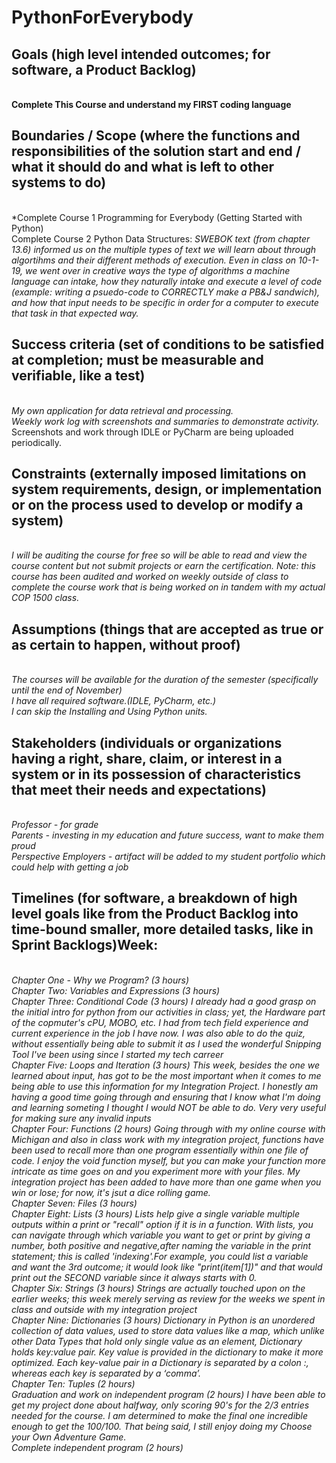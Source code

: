 # PythonForEverybody
## Goals (high level intended outcomes; for software, a Product Backlog)
**</br>Complete This Course and understand my FIRST coding language**
## Boundaries / Scope (where the functions and responsibilities of the solution start and end / what it should do and what is left to other systems to do)
</br>*Complete Course 1 Programming for Everybody (Getting Started with Python) 
</br>Complete Course 2 Python Data Structures: *SWEBOK text (from chapter 13.6) informed us on the multiple types of text we will learn about through algortihms and their different methods of execution. Even in class on 10-1-19, we went over in creative ways the type of algorithms a machine language can intake, how they naturally intake and execute a level of code (example: writing a psuedo-code to CORRECTLY make a PB&J sandwich), and how that input needs to be specific in order for a computer to execute that task in that expected way.*
## Success criteria (set of conditions to be satisfied at completion; must be measurable and verifiable, like a test)
</br>*My own application for data retrieval and processing.*
</br>*Weekly work log with screenshots and summaries to demonstrate activity.*
Screenshots and work through IDLE or PyCharm are being uploaded periodically.
## Constraints (externally imposed limitations on system requirements, design, or implementation or on the process used to develop or modify a system)
</br>*I will be auditing the course for free so will be able to read and view the course content but not submit projects or earn the certification. Note: this course has been audited and worked on weekly outside of class to complete the course work that is being worked on in tandem with my actual COP 1500 class.*
## Assumptions (things that are accepted as true or as certain to happen, without proof)
</br>*The courses will be available for the duration of the semester (specifically until the end of November)
</br>I have all required software.(IDLE, PyCharm, etc.)
</br>I can skip the Installing and Using Python units.*
## Stakeholders (individuals or organizations having a right, share, claim, or interest in a system or in its possession of characteristics that meet their needs and expectations)
</br>*Professor - for grade
</br>Parents - investing in my education and future success, want to make them proud
</br>Perspective Employers - artifact will be added to my student portfolio which could help with getting a job*
## Timelines (for software, a breakdown of high level goals like from the Product Backlog into time-bound smaller, more detailed tasks, like in Sprint Backlogs)Week: 
</br>*Chapter One - Why we Program? (3 hours)
</br>Chapter Two: Variables and Expressions (3 hours)
</br>Chapter Three: Conditional Code (3 hours)
I already had a good grasp on the initial intro for python from our activities in class; yet, the Hardware part of the copmuter's cPU, MOBO, etc. I had from tech field experience and current experience in the job I have now. I was also able to do the quiz, without essentially being able to submit it as I used the wonderful Snipping Tool I've been using since I started my tech carreer
</br>Chapter Five: Loops and Iteration (3 hours)
This week, besides the one we learned about input, has got to be the most important when it comes to me being able to use this information for my Integration Project. I honestly am having a good time going through and ensuring that I know what I'm doing and learning someting I thought I would NOT be able to do. Very very useful for making sure any invalid inputs 
</br>Chapter Four: Functions (2 hours)
Going through with my online course with Michigan and also in class work with my integration project, functions have been used to recall more than one program essentially within one file of code. I enjoy the void function myself, but you can make your function more intricate as time goes on and you experiment more with your files. My integration project has been added to have more than one game when you win or lose; for now, it's jsut a dice rolling game.
</br>Chapter Seven: Files (3 hours)
</br>Chapter Eight: Lists (3 hours)
Lists help give a single variable multiple outputs within a print or "recall" option if it is in a function. With lists, you can navigate through which variable you want to get or print by giving a number, both positive and negative,after naming the variable in the print statement; this is called 'indexing'.For example, you could list a variable and want the 3rd outcome; it would look like "print(item[1])" and that would print out the SECOND variable since it always starts with 0.
</br>Chapter Six: Strings (3 hours)
Strings are actually touched upon on the earlier weeks; this week merely serving as review for the weeks we spent in class and outside with my integration project
</br>Chapter Nine: Dictionaries (3 hours)
Dictionary in Python is an unordered collection of data values, used to store data values like a map, which unlike other Data Types that hold only single value as an element, Dictionary holds key:value pair. Key value is provided in the dictionary to make it more optimized. Each key-value pair in a Dictionary is separated by a colon :, whereas each key is separated by a ‘comma’.
</br>Chapter Ten: Tuples (2 hours)
</br>Graduation and work on independent program (2 hours)
I have been able to get my project done about halfway, only scoring 90's for the 2/3 entries needed for the course. I am determined to make the final one incredible enough to get the 100/100. That being said, I still enjoy doing my Choose your Own Adventure Game.
</br>Complete independent program (2 hours)*
